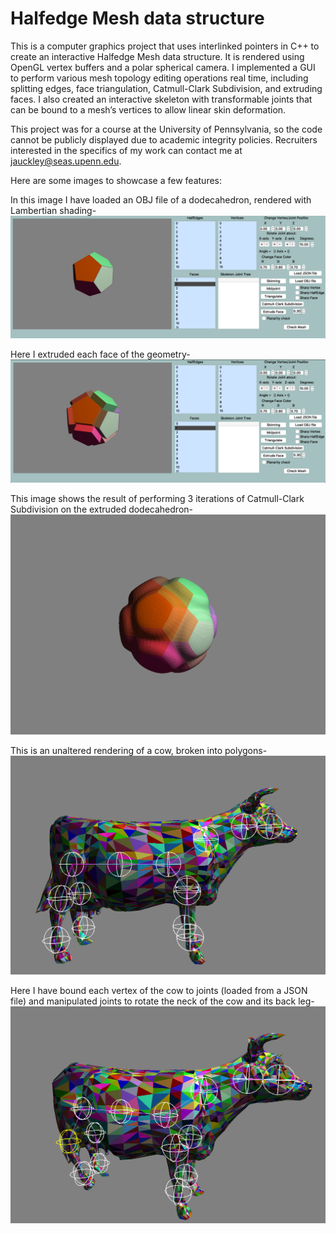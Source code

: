 # Halfedge Mesh data structure
This is a computer graphics project that uses interlinked pointers in C++ to create an interactive Halfedge Mesh data structure. It is rendered using OpenGL vertex buffers and a polar spherical camera. 
I implemented a GUI to perform various mesh topology editing operations real time, including splitting edges, face
triangulation, Catmull-Clark Subdivision, and extruding faces. I also created an interactive skeleton with transformable joints that can be bound to a mesh’s vertices to allow linear skin deformation.

This project was for a course at the University of Pennsylvania, so the code cannot be publicly displayed due to academic integrity policies. Recruiters interested in the specifics of my work can contact me at jauckley@seas.upenn.edu.

Here are some images to showcase a few features: 

In this image I have loaded an OBJ file of a dodecahedron, rendered with Lambertian shading-
![alt text](https://github.com/jauckley/cis560-halfedge-mesh/blob/master/images/dodeca.png)

Here I extruded each face of the geometry-
![alt text](https://github.com/jauckley/cis560-halfedge-mesh/blob/master/images/dodeca_extruded.png)

This image shows the result of performing 3 iterations of Catmull-Clark Subdivision on the extruded dodecahedron-
![alt text](https://github.com/jauckley/cis560-halfedge-mesh/blob/master/images/dodeca_subdiv.png)

This is an unaltered rendering of a cow, broken into polygons-
![alt text](https://github.com/jauckley/cis560-halfedge-mesh/blob/master/images/cow.png)

Here I have bound each vertex of the cow to joints (loaded from a JSON file) and manipulated joints to rotate the neck of the cow and its back leg-
![alt text](https://github.com/jauckley/cis560-halfedge-mesh/blob/master/images/cow_rotated.png)
